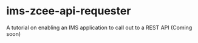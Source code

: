 # ims-zcee-api-requester

A tutorial on enabling an IMS application to call out to a REST API (Coming soon)
